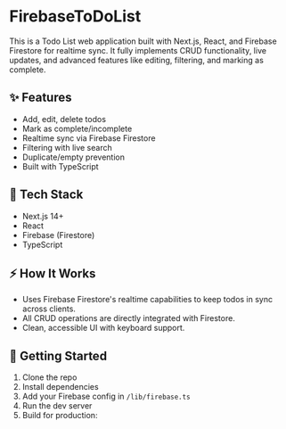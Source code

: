 # FirebaseToDoList

This is a Todo List web application built with Next.js, React, and Firebase Firestore for realtime sync. It fully implements CRUD functionality, live updates, and advanced features like editing, filtering, and marking as complete.

## ✨ Features
- Add, edit, delete todos
- Mark as complete/incomplete
- Realtime sync via Firebase Firestore
- Filtering with live search
- Duplicate/empty prevention
- Built with TypeScript

## 🔧 Tech Stack
- Next.js 14+
- React
- Firebase (Firestore)
- TypeScript

## ⚡ How It Works
- Uses Firebase Firestore's realtime capabilities to keep todos in sync across clients.
- All CRUD operations are directly integrated with Firestore.
- Clean, accessible UI with keyboard support.

## 🚀 Getting Started
1. Clone the repo
2. Install dependencies
3. Add your Firebase config in `/lib/firebase.ts`
4. Run the dev server
5. Build for production:



